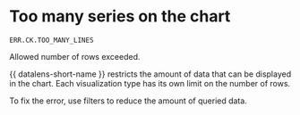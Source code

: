 # Too many series on the chart

`ERR.CK.TOO_MANY_LINES`

Allowed number of rows exceeded.

{{ datalens-short-name }} restricts the amount of data that can be displayed in the chart. Each visualization type has its own limit on the number of rows.

To fix the error, use filters to reduce the amount of queried data.